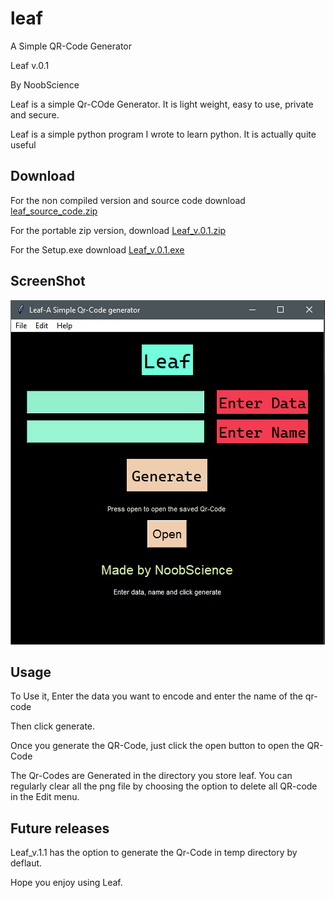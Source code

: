# leaf

A Simple QR-Code Generator

Leaf v.0.1 

By NoobScience

Leaf is a simple Qr-COde Generator. It is light weight, easy to use, private and secure.

Leaf is a simple python program I wrote to learn python. It is actually quite useful

## Download
For the non compiled version and source code download [leaf_source_code.zip](https://github.com/newtoallofthis123/leaf/releases/download/v.0.1/leaf_source_code.zip)

For the portable zip version, download [Leaf_v.0.1.zip](https://github.com/newtoallofthis123/leaf/releases/download/v.0.1/Leaf_v.0.1.zip)

For the Setup.exe download [Leaf_v.0.1.exe](https://github.com/newtoallofthis123/leaf/releases/download/v.0.1/Leaf_v.0.1.exe)

## ScreenShot
![screenshot](https://github.com/newtoallofthis123/leaf/raw/main/Assets/leaf_screenshot.png)

## Usage
To Use it, Enter the data you want to encode and enter the name of the qr-code

Then click generate.

Once you generate the QR-Code, just click the open button to open the QR-Code

The Qr-Codes are Generated in the directory you store leaf. You can regularly clear all the png file by choosing the option
to delete all QR-code in the Edit menu.

## Future releases
Leaf_v.1.1 has the option to generate the Qr-Code in temp directory by deflaut.

Hope you enjoy using Leaf.